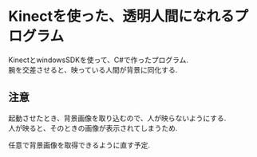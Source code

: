 Kinectを使った、透明人間になれるプログラム
==============

KinectとwindowsSDKを使って、C#で作ったプログラム.  
腕を交差させると、映っている人間が背景に同化する.  

注意
----------

起動させたとき、背景画像を取り込むので、人が映らないようにする.  
人が映ると、そのときの画像が表示されてしまうため.  
  
  
任意で背景画像を取得できるように直す予定.  
